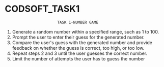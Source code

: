 # CODSOFT_TASK1

                           TASK 1-NUMBER GAME
                           
1. Generate a random number within a specified range, such as 1 to 100.
2. Prompt the user to enter their guess for the generated number.
3. Compare the user's guess with the generated number and provide feedback on whether the guess
is correct, too high, or too low.
4. Repeat steps 2 and 3 until the user guesses the correct number.
5. Limit the number of attempts the user has to guess the number    
